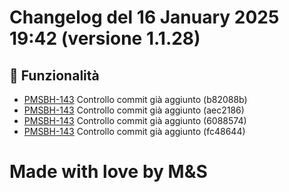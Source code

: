 # Changelog del 16 January 2025 19:42 (versione 1.1.28)

## 🎉 Funzionalità
- [PMSBH-143](https://jira.example.com/browse/PMSBH-143) Controllo commit già aggiunto (b82088b)
- [PMSBH-143](https://jira.example.com/browse/PMSBH-143) Controllo commit già aggiunto (aec2186)
- [PMSBH-143](https://jira.example.com/browse/PMSBH-143) Controllo commit già aggiunto (6088574)
- [PMSBH-143](https://jira.example.com/browse/PMSBH-143) Controllo commit già aggiunto (fc48644)


# Made with love by M&S
